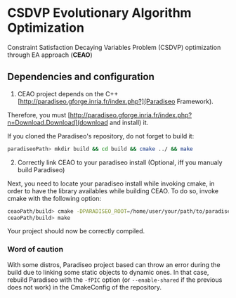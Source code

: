 # CSDVP Evolutionary Algorithm Optimization

Constraint Satisfaction Decaying Variables Problem (CSDVP) optimization through EA approach (**CEAO**)

## Dependencies and configuration

1. CEAO project depends on the C++ [http://paradiseo.gforge.inria.fr/index.php?](Paradiseo Framework).

Therefore, you must [http://paradiseo.gforge.inria.fr/index.php?n=Download.Download](download and install) it.

If you cloned the Paradiseo's repository, do not forget to build it:

```bash
paradiseoPath> mkdir build && cd build && cmake ../ && make
```

2. Correctly link CEAO to your paradiseo install (Optional, iff you manualy build Paradiseo)

Next, you need to locate your paradiseo install while invoking cmake, in order to have the library availables while building CEAO.
To do so, invoke cmake with the following option:

```bash
ceaoPath/build> cmake -DPARADISEO_ROOT=/home/user/your/path/to/paradiseo
ceaoPath/build> make
```

Your project should now be correctly compiled.

### Word of caution
With some distros, Paradiseo project based can throw an error during the build due to linking some static objects to dynamic ones. In that case, rebuild Paradiseo with the `-fPIC` option (or `--enable-shared` if the previous does not work) in the CmakeConfig of the repository.